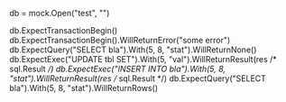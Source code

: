 
db = mock.Open("test", "")

db.ExpectTransactionBegin()
db.ExpectTransactionBegin().WillReturnError("some error")
db.ExpectQuery("SELECT bla").With(5, 8, "stat").WillReturnNone()
db.ExpectExec("UPDATE tbl SET").With(5, "val").WillReturnResult(res /* sql.Result */)
db.ExpectExec("INSERT INTO bla").With(5, 8, "stat").WillReturnResult(res /* sql.Result */)
db.ExpectQuery("SELECT bla").With(5, 8, "stat").WillReturnRows()

